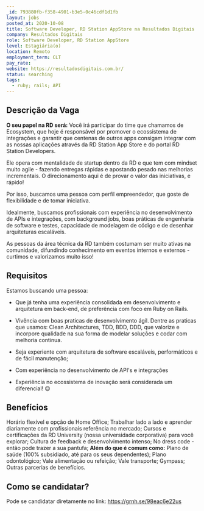 ```yaml
---
_id: 793880fb-f358-4901-b3e5-0c46cdf1d1fb
layout: jobs
posted_at: 2020-10-08
title: Software Developer, RD Station AppStore na Resultados Digitais
company: Resultados Digitais
role: Software Developer, RD Station AppStore
level: Estagiária(o)
location: Remoto
employment_term: CLT
pay_rate: 
website: https://resultadosdigitais.com.br/
status: searching
tags:
  - ruby; rails; API
---
```


## Descrição da Vaga
**O seu papel na RD será:**
Você irá participar do time que chamamos de Ecosystem, que hoje é responsável por promover o ecossistema de integrações e garantir que centenas de outros apps consigam integrar com as nossas aplicações através da RD Station App Store e do portal RD Station Developers.

Ele opera com mentalidade de startup dentro da RD e que tem com mindset muito agile - fazendo entregas rápidas e apostando pesado nas melhorias incrementais. O direcionamento aqui é de provar o valor das iniciativas, e rápido!

Por isso, buscamos uma pessoa com perfil empreendedor, que goste de flexibilidade e de tomar iniciativa.

Idealmente, buscamos profissionais com experiência no desenvolvimento de APIs e integrações, com background jobs, boas práticas de engenharia de software e testes, capacidade de modelagem de código e de desenhar arquiteturas escaláveis.

As pessoas da área técnica da RD também costumam ser muito ativas na comunidade, difundindo conhecimento em eventos internos e externos - curtimos e valorizamos muito isso!

## Requisitos
Estamos buscando uma pessoa:
- Que já tenha uma experiência consolidada em desenvolvimento e arquitetura em back-end, de preferência com foco em Ruby on Rails. 

- Vivência com boas praticas de desenvolvimento ágil. Dentre as praticas que usamos: Clean Architectures, TDD, BDD, DDD, que valorize e incorpore qualidade na sua forma de modelar soluções e codar com melhoria continua.

- Seja experiente com arquitetura de software escaláveis, performáticos e de fácil manutenção;

-  Com experiência no desenvolvimento de API's e integrações 

- Experiência no ecossistema de inovação será considerada um diferencial! 😉

## Benefícios
Horário flexível e opção de Home Office;
Trabalhar lado a lado e aprender diariamente com profissionais referência no mercado;
Cursos e certificações da RD University (nossa universidade corporativa) para você explorar;
Cultura de feedback e desenvolvimento intenso;
No dress code - então pode trazer a sua pantufa;
**Além do que é comum como:**
Plano de saúde (100% subsidiado, até para os seus dependentes);
Plano odontológico;
Vale alimentação ou refeição;
Vale transporte;
Gympass;
Outras parcerias de benefícios.

## Como se candidatar?
Pode se candidatar diretamente no link: https://grnh.se/98eac6e22us
          